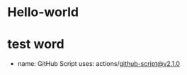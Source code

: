 # Hello-world
# test word

 
 
 
 
 
 
 - name: GitHub Script
                uses: actions/github-script@v2.1.0
            

